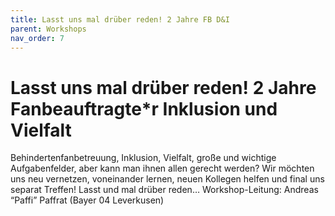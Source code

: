 ```yaml
---
title: Lasst uns mal drüber reden! 2 Jahre FB D&I
parent: Workshops
nav_order: 7
---
```



# Lasst uns mal drüber reden! 2 Jahre Fanbeauftragte*r Inklusion und Vielfalt
Behindertenfanbetreuung, Inklusion, Vielfalt, große und wichtige Aufgabenfelder, aber kann man ihnen allen gerecht werden? Wir möchten
uns neu vernetzen, voneinander lernen, neuen Kollegen helfen und final uns separat Treffen!
Lasst und mal drüber reden…
Workshop-Leitung: Andreas “Paffi” Paffrat (Bayer 04 Leverkusen)
